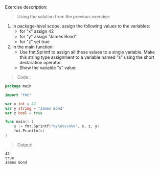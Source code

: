 Exercise description:

> Using the solution from the previous exercise:

1. In package-level scope, assign the following values to the variables:
    - for "x" assign 42
    - for "y" assign "James Bond"
    - for "z" set true
1. In the main function:
    - Use fmt.Sprintf to assign all these values to a single variable. Make this string type assignment to a variable named "s" using the short declaration operator.
    - Show the variable "s" value.
    
> Code :
```go
package main

import "fmt"

var x int = 42
var y string = "James Bond"
var z bool = true

func main() {
	s := fmt.Sprintf("%v\n%v\n%v", x, z, y)
	fmt.Println(s)
}

```

> Output:
```console
42
true
James Bond
```